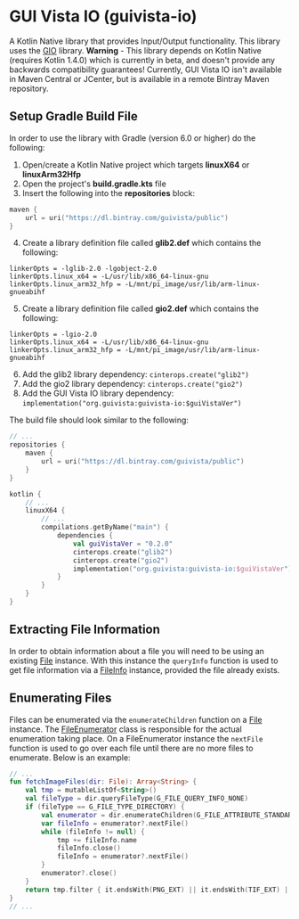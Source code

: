# GUI Vista IO (guivista-io)

A Kotlin Native library that provides Input/Output functionality. This library uses the 
[GIO](https://developer.gnome.org/gio/stable/) library. **Warning** - This library depends on Kotlin Native (requires 
Kotlin 1.4.0) which is currently in beta, and doesn't provide any backwards compatibility guarantees! Currently, GUI 
Vista IO isn't available in Maven Central or JCenter, but is available in a remote Bintray Maven repository.


## Setup Gradle Build File

In order to use the library with Gradle (version 6.0 or higher) do the following:

1. Open/create a Kotlin Native project which targets **linuxX64** or **linuxArm32Hfp**
2. Open the project's **build.gradle.kts** file
3. Insert the following into the **repositories** block:
```kotlin
maven {
    url = uri("https://dl.bintray.com/guivista/public")
}
```
4. Create a library definition file called **glib2.def** which contains the following:
```
linkerOpts = -lglib-2.0 -lgobject-2.0
linkerOpts.linux_x64 = -L/usr/lib/x86_64-linux-gnu
linkerOpts.linux_arm32_hfp = -L/mnt/pi_image/usr/lib/arm-linux-gnueabihf
```
5. Create a library definition file called **gio2.def** which contains the following:
```
linkerOpts = -lgio-2.0
linkerOpts.linux_x64 = -L/usr/lib/x86_64-linux-gnu
linkerOpts.linux_arm32_hfp = -L/mnt/pi_image/usr/lib/arm-linux-gnueabihf
```
6. Add the glib2 library dependency: `cinterops.create("glib2")`
7. Add the gio2 library dependency: `cinterops.create("gio2")`
8. Add the GUI Vista IO library dependency: `implementation("org.guivista:guivista-io:$guiVistaVer")`

The build file should look similar to the following:
```kotlin
// ...
repositories {
    maven {
        url = uri("https://dl.bintray.com/guivista/public")
    }
}

kotlin {
    // ...
    linuxX64 {
        // ...
        compilations.getByName("main") {
            dependencies {
                val guiVistaVer = "0.2.0"
                cinterops.create("glib2")
                cinterops.create("gio2")
                implementation("org.guivista:guivista-io:$guiVistaVer")
            }
        }
    }
}
```

## Extracting File Information

In order to obtain information about a file you will need to be using an existing 
[File](src/commonMain/kotlin/org/guiVista/io/File.kt) instance. With this instance the `queryInfo` function is used to 
get file information via a [FileInfo](src/commonMain/kotlin/org/guiVista/io/FileInfo.kt) instance, provided the file 
already exists.


## Enumerating Files

Files can be enumerated via the `enumerateChildren` function on a 
[File](src/commonMain/kotlin/org/guiVista/io/File.kt) instance. The 
[FileEnumerator](src/commonMain/kotlin/org/guiVista/io/FileEnumerator.kt) class is responsible for the actual 
enumeration taking place. On a FileEnumerator instance the `nextFile` function is used to go over each file until 
there are no more files to enumerate. Below is an example:

```kotlin
// ...
fun fetchImageFiles(dir: File): Array<String> {
    val tmp = mutableListOf<String>()
    val fileType = dir.queryFileType(G_FILE_QUERY_INFO_NONE)
    if (fileType == G_FILE_TYPE_DIRECTORY) {
        val enumerator = dir.enumerateChildren(G_FILE_ATTRIBUTE_STANDARD_NAME, 0u)
        var fileInfo = enumerator?.nextFile()
        while (fileInfo != null) {
            tmp += fileInfo.name
            fileInfo.close()
            fileInfo = enumerator?.nextFile()
        }
        enumerator?.close()
    }
    return tmp.filter { it.endsWith(PNG_EXT) || it.endsWith(TIF_EXT) || it.endsWith(JPEG_EXT) }.toTypedArray()
}
// ...
```
